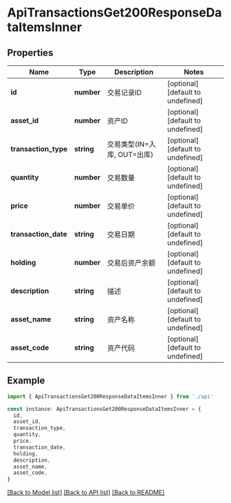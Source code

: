 # ApiTransactionsGet200ResponseDataItemsInner

## Properties

| Name                 | Type       | Description                           | Notes                             |
| -------------------- | ---------- | ------------------------------------- | --------------------------------- |
| **id**               | **number** | 交易记录ID                            | [optional] [default to undefined] |
| **asset_id**         | **number** | 资产ID                                | [optional] [default to undefined] |
| **transaction_type** | **string** | 交易类型(IN&#x3D;入库, OUT&#x3D;出库) | [optional] [default to undefined] |
| **quantity**         | **number** | 交易数量                              | [optional] [default to undefined] |
| **price**            | **number** | 交易单价                              | [optional] [default to undefined] |
| **transaction_date** | **string** | 交易日期                              | [optional] [default to undefined] |
| **holding**          | **number** | 交易后资产余额                        | [optional] [default to undefined] |
| **description**      | **string** | 描述                                  | [optional] [default to undefined] |
| **asset_name**       | **string** | 资产名称                              | [optional] [default to undefined] |
| **asset_code**       | **string** | 资产代码                              | [optional] [default to undefined] |

## Example

```typescript
import { ApiTransactionsGet200ResponseDataItemsInner } from './api'

const instance: ApiTransactionsGet200ResponseDataItemsInner = {
  id,
  asset_id,
  transaction_type,
  quantity,
  price,
  transaction_date,
  holding,
  description,
  asset_name,
  asset_code,
}
```

[[Back to Model list]](../README.md#documentation-for-models) [[Back to API list]](../README.md#documentation-for-api-endpoints) [[Back to README]](../README.md)
